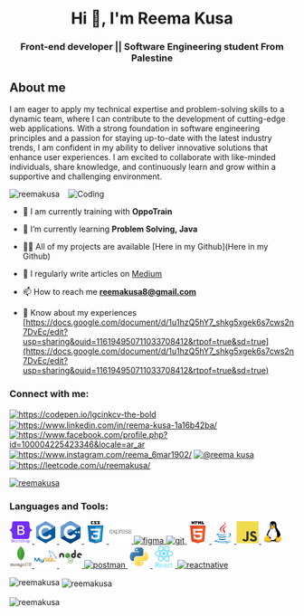 
<h1 align="center">Hi 👋, I'm Reema Kusa</h1>
<h3 align="center">Front-end developer || Software Engineering student From Palestine</h3>
<h2 align="left">About me</h2>
<p align="left">I am eager to apply my technical expertise and problem-solving skills to a dynamic team, where I can contribute to the development of cutting-edge web applications. With a strong foundation in software engineering principles and a passion for staying up-to-date with the latest industry trends, I am confident in my ability to deliver innovative solutions that enhance user experiences. I am excited to collaborate with like-minded individuals, share knowledge, and continuously learn and grow within a supportive and challenging environment.</p>
<img align="right" alt="Coding" width="400" src="https://user-images.githubusercontent.com/74038190/221352975-94759904-aa4c-4032-a8ab-b546efb9c478.gif"/>

<p align="left"> <img src="https://komarev.com/ghpvc/?username=reemakusa&label=Profile%20views&color=0e75b6&style=flat" alt="reemakusa" /> </p>

- 🔭 I am currently training with **OppoTrain**

- 🌱 I’m currently learning **Problem Solving, Java**

- 👨‍💻 All of my projects are available [Here in my Github](Here in my Github)

- 📝 I regularly write articles on [Medium](Medium)

- 📫 How to reach me **reemakusa8@gmail.com**

- 📄 Know about my experiences [https://docs.google.com/document/d/1u1hzQ5hY7_shkg5xgek6s7cws2n7DvEc/edit?usp=sharing&ouid=116194950711033708412&rtpof=true&sd=true](https://docs.google.com/document/d/1u1hzQ5hY7_shkg5xgek6s7cws2n7DvEc/edit?usp=sharing&ouid=116194950711033708412&rtpof=true&sd=true)

<h3 align="left">Connect with me:</h3>
<p align="left">
<a href="https://codepen.io/https://codepen.io/lgcinkcv-the-bold" target="blank"><img align="center" src="https://raw.githubusercontent.com/rahuldkjain/github-profile-readme-generator/master/src/images/icons/Social/codepen.svg" alt="https://codepen.io/lgcinkcv-the-bold" height="30" width="40" /></a>
<a href="https://linkedin.com/in/https://www.linkedin.com/in/reema-kusa-1a16b42ba/" target="blank"><img align="center" src="https://raw.githubusercontent.com/rahuldkjain/github-profile-readme-generator/master/src/images/icons/Social/linked-in-alt.svg" alt="https://www.linkedin.com/in/reema-kusa-1a16b42ba/" height="30" width="40" /></a>
<a href="https://fb.com/https://www.facebook.com/profile.php?id=100004225423346&locale=ar_ar" target="blank"><img align="center" src="https://raw.githubusercontent.com/rahuldkjain/github-profile-readme-generator/master/src/images/icons/Social/facebook.svg" alt="https://www.facebook.com/profile.php?id=100004225423346&locale=ar_ar" height="30" width="40" /></a>
<a href="https://instagram.com/https://www.instagram.com/reema_6mar1902/" target="blank"><img align="center" src="https://raw.githubusercontent.com/rahuldkjain/github-profile-readme-generator/master/src/images/icons/Social/instagram.svg" alt="https://www.instagram.com/reema_6mar1902/" height="30" width="40" /></a>
<a href="https://medium.com/@reema kusa" target="blank"><img align="center" src="https://raw.githubusercontent.com/rahuldkjain/github-profile-readme-generator/master/src/images/icons/Social/medium.svg" alt="@reema kusa" height="30" width="40" /></a>
<a href="https://www.leetcode.com/https://leetcode.com/u/reemakusa/" target="blank"><img align="center" src="https://raw.githubusercontent.com/rahuldkjain/github-profile-readme-generator/master/src/images/icons/Social/leet-code.svg" alt="https://leetcode.com/u/reemakusa/" height="30" width="40" /></a>
</p>


<p align="left"> <a href="https://github.com/ryo-ma/github-profile-trophy"><img src="https://github-profile-trophy.vercel.app/?username=reemakusa" alt="reemakusa" /></a> </p>

<h3 align="left">Languages and Tools:</h3>
<p align="left"> <a href="https://getbootstrap.com" target="_blank" rel="noreferrer"> <img src="https://raw.githubusercontent.com/devicons/devicon/master/icons/bootstrap/bootstrap-plain-wordmark.svg" alt="bootstrap" width="40" height="40"/> </a> <a href="https://www.cprogramming.com/" target="_blank" rel="noreferrer"> <img src="https://raw.githubusercontent.com/devicons/devicon/master/icons/c/c-original.svg" alt="c" width="40" height="40"/> </a> <a href="https://www.w3schools.com/cpp/" target="_blank" rel="noreferrer"> <img src="https://raw.githubusercontent.com/devicons/devicon/master/icons/cplusplus/cplusplus-original.svg" alt="cplusplus" width="40" height="40"/> </a> <a href="https://www.w3schools.com/css/" target="_blank" rel="noreferrer"> <img src="https://raw.githubusercontent.com/devicons/devicon/master/icons/css3/css3-original-wordmark.svg" alt="css3" width="40" height="40"/> </a> <a href="https://expressjs.com" target="_blank" rel="noreferrer"> <img src="https://raw.githubusercontent.com/devicons/devicon/master/icons/express/express-original-wordmark.svg" alt="express" width="40" height="40"/> </a> <a href="https://www.figma.com/" target="_blank" rel="noreferrer"> <img src="https://www.vectorlogo.zone/logos/figma/figma-icon.svg" alt="figma" width="40" height="40"/> </a> <a href="https://git-scm.com/" target="_blank" rel="noreferrer"> <img src="https://www.vectorlogo.zone/logos/git-scm/git-scm-icon.svg" alt="git" width="40" height="40"/> </a> <a href="https://www.w3.org/html/" target="_blank" rel="noreferrer"> <img src="https://raw.githubusercontent.com/devicons/devicon/master/icons/html5/html5-original-wordmark.svg" alt="html5" width="40" height="40"/> </a> <a href="https://www.java.com" target="_blank" rel="noreferrer"> <img src="https://raw.githubusercontent.com/devicons/devicon/master/icons/java/java-original.svg" alt="java" width="40" height="40"/> </a> <a href="https://developer.mozilla.org/en-US/docs/Web/JavaScript" target="_blank" rel="noreferrer"> <img src="https://raw.githubusercontent.com/devicons/devicon/master/icons/javascript/javascript-original.svg" alt="javascript" width="40" height="40"/> </a> <a href="https://www.linux.org/" target="_blank" rel="noreferrer"> <img src="https://raw.githubusercontent.com/devicons/devicon/master/icons/linux/linux-original.svg" alt="linux" width="40" height="40"/> </a> <a href="https://www.mongodb.com/" target="_blank" rel="noreferrer"> <img src="https://raw.githubusercontent.com/devicons/devicon/master/icons/mongodb/mongodb-original-wordmark.svg" alt="mongodb" width="40" height="40"/> </a> <a href="https://www.mysql.com/" target="_blank" rel="noreferrer"> <img src="https://raw.githubusercontent.com/devicons/devicon/master/icons/mysql/mysql-original-wordmark.svg" alt="mysql" width="40" height="40"/> </a> <a href="https://nodejs.org" target="_blank" rel="noreferrer"> <img src="https://raw.githubusercontent.com/devicons/devicon/master/icons/nodejs/nodejs-original-wordmark.svg" alt="nodejs" width="40" height="40"/> </a> <a href="https://postman.com" target="_blank" rel="noreferrer"> <img src="https://www.vectorlogo.zone/logos/getpostman/getpostman-icon.svg" alt="postman" width="40" height="40"/> </a> <a href="https://www.python.org" target="_blank" rel="noreferrer"> <img src="https://raw.githubusercontent.com/devicons/devicon/master/icons/python/python-original.svg" alt="python" width="40" height="40"/> </a> <a href="https://reactjs.org/" target="_blank" rel="noreferrer"> <img src="https://raw.githubusercontent.com/devicons/devicon/master/icons/react/react-original-wordmark.svg" alt="react" width="40" height="40"/> </a> <a href="https://reactnative.dev/" target="_blank" rel="noreferrer"> <img src="https://reactnative.dev/img/header_logo.svg" alt="reactnative" width="40" height="40"/> </a> </p>

<p><img align="left" src="https://github-readme-stats.vercel.app/api/top-langs?username=reemakusa&show_icons=true&locale=en&layout=compact" alt="reemakusa" /></p>

<p>&nbsp;<img align="center" src="https://github-readme-stats.vercel.app/api?username=reemakusa&show_icons=true&locale=en" alt="reemakusa" /></p>

<p><img align="center" src="https://github-readme-streak-stats.herokuapp.com/?user=reemakusa&" alt="reemakusa" /></p>
